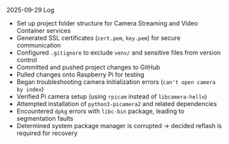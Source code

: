 2025-09-29 Log  
- Set up project folder structure for Camera Streaming and Video Container services  
- Generated SSL certificates (`cert.pem`, `key.pem`) for secure communication  
- Configured `.gitignore` to exclude `venv/` and sensitive files from version control  
- Committed and pushed project changes to GitHub  
- Pulled changes onto Raspberry Pi for testing  
- Began troubleshooting camera initialization errors (`can't open camera by index`)  
- Verified Pi camera setup (using `rpicam` instead of `libcamera-hello`)  
- Attempted installation of `python3-picamera2` and related dependencies  
- Encountered `dpkg` errors with `libc-bin` package, leading to segmentation faults  
- Determined system package manager is corrupted → decided reflash is required for recovery  
